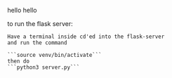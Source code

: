 hello hello

to run the flask server:

    Have a terminal inside cd'ed into the flask-server
    and run the command 
    
    ```source venv/bin/activate```
    then do
    ```python3 server.py```

    




